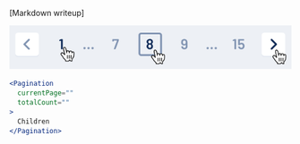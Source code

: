 [Markdown writeup]

<img src="public/images/components/Pagination/1.png" alt="Pagination 1" style="max-width: 100%;" /><br />

```jsx
<Pagination
  currentPage=""
  totalCount=""
>
  Children
</Pagination>
```
